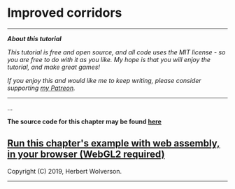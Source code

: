 # Improved corridors

---

***About this tutorial***

*This tutorial is free and open source, and all code uses the MIT license - so you are free to do with it as you like. My hope is that you will enjoy the tutorial, and make great games!*

*If you enjoy this and would like me to keep writing, please consider supporting [my Patreon](https://www.patreon.com/blackfuture).*

---


...

**The source code for this chapter may be found [here](https://github.com/thebracket/rustrogueliketutorial/tree/master/chapter-39-halls)**


[Run this chapter's example with web assembly, in your browser (WebGL2 required)](http://bfnightly.bracketproductions.com/rustbook/wasm/chapter-39-halls/)
---

Copyright (C) 2019, Herbert Wolverson.

---